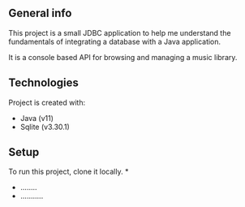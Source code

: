 ## General info
This project is a small JDBC application to help me understand the fundamentals of integrating a database with a Java application.  

It is a console based API for browsing and managing a music library.
	
## Technologies
Project is created with:
* Java (v11)
* Sqlite (v3.30.1)
	
## Setup
To run this project, clone it locally.
* 
* ........
* ...........
